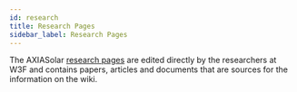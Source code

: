 ```yaml
---
id: research
title: Research Pages
sidebar_label: Research Pages
---
```


The AXIASolar [research pages](https://research.axiasolar.network) are edited directly by the researchers at W3F and contains papers, articles and documents that are sources for the information on the wiki.
